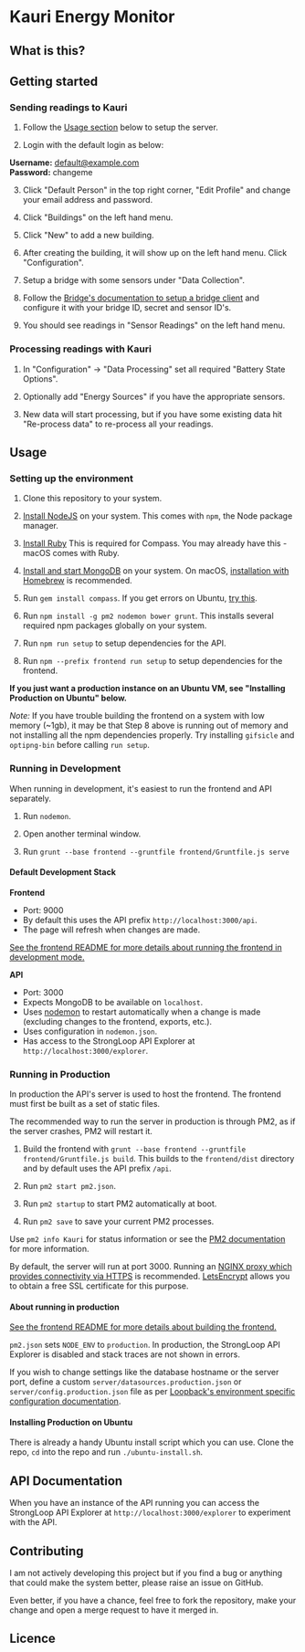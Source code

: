# Kauri Energy Monitor

## What is this?
<!-- TODO: Overview why and what this is -->

<!-- TODO: Some screenshots -->

<!-- TODO: How the app is split up into frontend, bridge, API, etc. -->

## Getting started

### Sending readings to Kauri
1. Follow the [Usage section](/#usage) below to setup the server.

2. Login with the default login as below:

  **Username:** default@example.com<br>
  **Password:** changeme

3. Click "Default Person" in the top right corner, "Edit Profile" and change your email address and password.

4. Click "Buildings" on the left hand menu.

5. Click "New" to add a new building.

6. After creating the building, it will show up on the left hand menu. Click "Configuration".

7. Setup a bridge with some sensors under "Data Collection".

8. Follow the [Bridge's documentation to setup a bridge client](https://github.com/jordancrawfordnz/kauri-bridge#configuration) and configure it with your bridge ID, secret and sensor ID's.

9. You should see readings in "Sensor Readings" on the left hand menu.

### Processing readings with Kauri
1. In "Configuration" -> "Data Processing" set all required "Battery State Options".

2. Optionally add "Energy Sources" if you have the appropriate sensors.

3. New data will start processing, but if you have some existing data hit "Re-process data" to re-process all your readings.

## Usage

### Setting up the environment
1. Clone this repository to your system.

2. [Install NodeJS](https://nodejs.org/en/download/) on your system. This comes with `npm`, the Node package manager.

3. [Install Ruby](https://www.ruby-lang.org/en/documentation/installation/) This is required for Compass. You may already have this - macOS comes with Ruby.

4. [Install and start MongoDB](https://docs.mongodb.com/manual/installation/) on your system. On macOS, [installation with Homebrew](https://docs.mongodb.com/manual/tutorial/install-mongodb-on-os-x/#install-mongodb-community-edition-with-homebrew) is recommended.

5. Run `gem install compass`. If you get errors on Ubuntu, [try this](http://stackoverflow.com/a/29317694).

6. Run `npm install -g pm2 nodemon bower grunt`. This installs several required npm packages globally on your system.

7. Run `npm run setup` to setup dependencies for the API.

8. Run `npm --prefix frontend run setup` to setup dependencies for the frontend.

**If you just want a production instance on an Ubuntu VM, see "Installing Production on Ubuntu" below.**

*Note:* If you have trouble building the frontend on a system with low memory (~1gb), it may be that Step 8 above is running out of memory and not installing all the npm dependencies properly. Try installing `gifsicle` and `optipng-bin` before calling `run setup`.

### Running in Development
When running in development, it's easiest to run the frontend and API separately.

1. Run `nodemon`.

2. Open another terminal window.

3. Run `grunt --base frontend --gruntfile frontend/Gruntfile.js serve`

#### Default Development Stack

**Frontend**
* Port: 9000
* By default this uses the API prefix `http://localhost:3000/api`.
* The page will refresh when changes are made.

[See the frontend README for more details about running the frontend in development mode.](/frontend#readme)

**API**
* Port: 3000
* Expects MongoDB to be available on `localhost`.
* Uses [nodemon](https://github.com/remy/nodemon) to restart automatically when a change is made (excluding changes to the frontend, exports, etc.).
* Uses configuration in `nodemon.json`.
* Has access to the StrongLoop API Explorer at `http://localhost:3000/explorer`.

### Running in Production
In production the API's server is used to host the frontend. The frontend must first be built as a set of static files.

The recommended way to run the server in production is through PM2, as if the server crashes, PM2 will restart it.

1. Build the frontend with `grunt --base frontend --gruntfile frontend/Gruntfile.js build`. This builds to the `frontend/dist` directory and by default uses the API prefix `/api`.

2. Run `pm2 start pm2.json`.

3. Run `pm2 startup` to start PM2 automatically at boot.

4. Run `pm2 save` to save your current PM2 processes.

Use `pm2 info Kauri` for status information or see the [PM2 documentation](http://pm2.keymetrics.io/) for more information.

By default, the server will run at port 3000. Running an [NGINX proxy which provides connectivity via HTTPS](https://www.nginx.com/resources/admin-guide/nginx-https-upstreams/) is recommended. [LetsEncrypt](https://letsencrypt.org/) allows you to obtain a free SSL certificate for this purpose.

#### About running in production
[See the frontend README for more details about building the frontend.](/frontend#readme)

`pm2.json` sets `NODE_ENV` to `production`. In production, the StrongLoop API Explorer is disabled and stack traces are not shown in errors.

If you wish to change settings like the database hostname or the server port, define a custom `server/datasources.production.json` or `server/config.production.json` file as per [Loopback's environment specific configuration documentation](https://loopback.io/doc/en/lb2/Environment-specific-configuration.html).

#### Installing Production on Ubuntu
There is already a handy Ubuntu install script which you can use. Clone the repo, `cd` into the repo and run `./ubuntu-install.sh`.

## API Documentation
When you have an instance of the API running you can access the StrongLoop API Explorer at `http://localhost:3000/explorer` to experiment with the API.

## Contributing
I am not actively developing this project but if you find a bug or anything that could make the system better, please raise an issue on GitHub.

Even better, if you have a chance, feel free to fork the repository, make your change and open a merge request to have it merged in.

## Licence
<!-- TODO: Decide on this. -->
